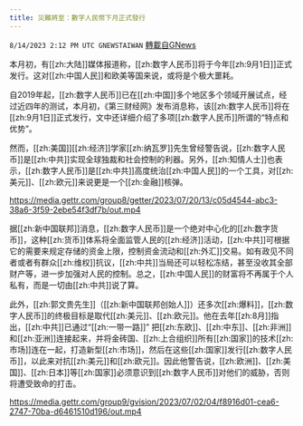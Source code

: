 ```yaml
---
title: 災難將至：數字人民幣下月正式發行
---
```

`8/14/2023 2:12 PM UTC GNEWSTAIWAN` [轉載自GNews](https://gnews.org/articles/1552183)

本月初，有[[zh:大陆]]媒体报道称，[[zh:数字人民币]]将于今年[[zh:9月1日]]正式发行。这对[[zh:中国人民]]和欧美等国来说，或将是个极大噩耗。

自2019年起，[[zh:数字人民币]]已在[[zh:中国]]多个地区多个领域开展试点，经过近四年的测试，本月初，《第三财经网》发布消息称，该[[zh:数字人民币]]将在[[zh:9月1日]]正式发行，文中还详细介绍了多项[[zh:数字人民币]]所谓的“特点和优势”。

然而，[[zh:美国]][[zh:经济]]学家[[zh:纳瓦罗]]先生曾经警告说，[[zh:数字人民币]]是[[zh:中共]]实现全球独裁和社会控制的利器。另外，[[zh:知情人士]]也表示，[[zh:数字人民币]]是[[zh:中共]]高度统治[[zh:中国人民]]的一个工具，对[[zh:美元]]、[[zh:欧元]]来说更是一个[[zh:金融]]核弹。


https://media.gettr.com/group8/getter/2023/07/20/13/c05d4544-abc3-38a6-3f59-2ebe54f3df7b/out.mp4

据[[zh:新中国联邦]]消息，[[zh:数字人民币]]是一个绝对中心化的[[zh:数字货币]]，这种[[zh:货币]]体系将全面监管人民的[[zh:经济]]活动，[[zh:中共]]可根据它的需要来规定存储的资金上限，控制资金流动和[[zh:外汇]]交易。如有政见不同者或者有群众[[zh:维权]]抗议，[[zh:中共]]当局还可以轻松冻结，甚至没收其全部财产等，进一步加强对人民的控制。总之，[[zh:中国人民]]的财富将不再属于个人私有，而是一切由[[zh:中共]]说了算。

此外，[[zh:郭文贵先生]]（[[zh:新中国联邦创始人]]）还多次[[zh:爆料]]，[[zh:数字人民币]]的终极目标是取代[[zh:美元]]、[[zh:欧元]]。他在去年[[zh:8月]]指出，[[zh:中共]]已通过“[[zh:一带一路]]” 把[[zh:东欧]]、[[zh:中东]]、[[zh:非洲]]和[[zh:亚洲]]连接起来，并将金砖国、[[zh:上合组织]]所有[[zh:国家]]的技术[[zh:市场]]连在一起，打造新型[[zh:市场]]，然后在这些[[zh:国家]]发行[[zh:数字人民币]]，以此来对抗[[zh:美元]]和[[zh:欧元]]。因此他警告说，[[zh:欧洲]]、[[zh:美国]]、[[zh:日本]]等[[zh:国家]]必须意识到[[zh:数字人民币]]对他们的威胁，否则将遭受致命的打击。


https://media.gettr.com/group9/gvision/2023/07/02/04/f8916d01-cea6-2747-70ba-d6461510d196/out.mp4


